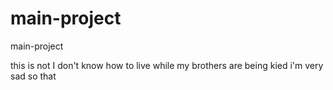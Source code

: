 # main-project
main-project                

this is not
I don't know how to live while my brothers are being kied
i'm very sad so that
